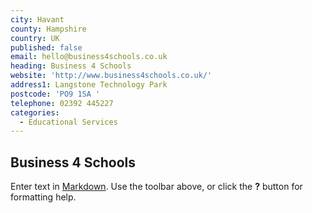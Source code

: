 ```yaml
---
city: Havant
county: Hampshire
country: UK
published: false
email: hello@business4schools.co.uk
heading: Business 4 Schools
website: 'http://www.business4schools.co.uk/'
address1: Langstone Technology Park
postcode: 'PO9 1SA '
telephone: 02392 445227
categories:
  - Educational Services
---
```

## Business 4 Schools

Enter text in [Markdown](http://daringfireball.net/projects/markdown/). Use the toolbar above, or click the **?** button for formatting help.
